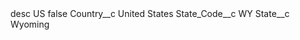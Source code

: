 <?xml version="1.0" encoding="UTF-8"?>
<CustomMetadata xmlns="http://soap.sforce.com/2006/04/metadata" xmlns:xsi="http://www.w3.org/2001/XMLSchema-instance" xmlns:xsd="http://www.w3.org/2001/XMLSchema">
    <description>desc</description>
    <label>US</label>
    <protected>false</protected>
    <values>
        <field>Country__c</field>
        <value xsi:type="xsd:string">United States</value>
    </values>
    <values>
        <field>State_Code__c</field>
        <value xsi:type="xsd:string">WY</value>
    </values>
    <values>
        <field>State__c</field>
        <value xsi:type="xsd:string">Wyoming</value>
    </values>
</CustomMetadata>
